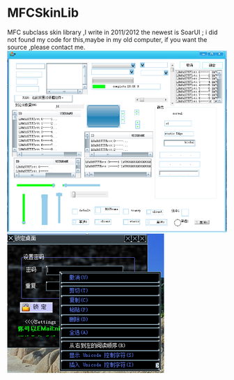 # MFCSkinLib
MFC subclass skin library ,I write in 2011/2012 the newest is SoarUI ; i did not found my code for this,maybe in my old computer, if you want the source ,please contact me.
![image](https://github.com/SoarUI/MFCSkinLib/blob/main/skin2012.png)
![image](https://github.com/SoarUI/MFCSkinLib/blob/main/skin2011.png)
